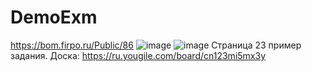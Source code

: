 # DemoExm
https://bom.firpo.ru/Public/86
![image](https://github.com/user-attachments/assets/c07cfb76-d3d0-4669-b31d-138ba11af7c5)
![image](https://github.com/user-attachments/assets/0df407b0-bcd4-457b-9c9d-92b82eabb10a)
Страница 23 пример задания.
Доска: https://ru.yougile.com/board/cn123mi5mx3y



